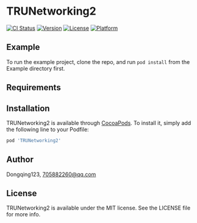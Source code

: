 # TRUNetworking2

[![CI Status](https://img.shields.io/travis/Dongqing123/TRUNetworking2.svg?style=flat)](https://travis-ci.org/Dongqing123/TRUNetworking2)
[![Version](https://img.shields.io/cocoapods/v/TRUNetworking2.svg?style=flat)](https://cocoapods.org/pods/TRUNetworking2)
[![License](https://img.shields.io/cocoapods/l/TRUNetworking2.svg?style=flat)](https://cocoapods.org/pods/TRUNetworking2)
[![Platform](https://img.shields.io/cocoapods/p/TRUNetworking2.svg?style=flat)](https://cocoapods.org/pods/TRUNetworking2)

## Example

To run the example project, clone the repo, and run `pod install` from the Example directory first.

## Requirements

## Installation

TRUNetworking2 is available through [CocoaPods](https://cocoapods.org). To install
it, simply add the following line to your Podfile:

```ruby
pod 'TRUNetworking2'
```

## Author

Dongqing123, 705882260@qq.com

## License

TRUNetworking2 is available under the MIT license. See the LICENSE file for more info.
